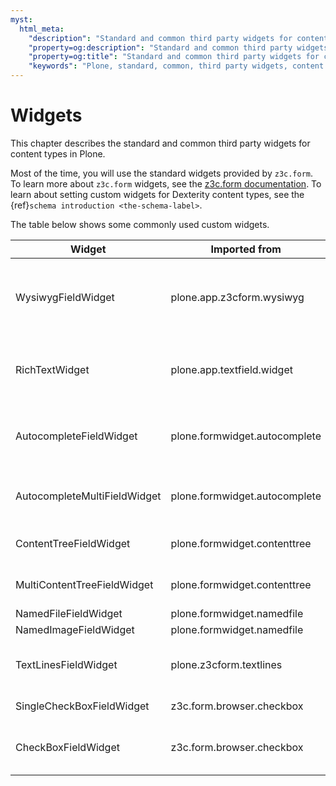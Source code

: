 ```yaml
---
myst:
  html_meta:
    "description": "Standard and common third party widgets for content types in Plone"
    "property=og:description": "Standard and common third party widgets for content types in Plone"
    "property=og:title": "Standard and common third party widgets for content types in Plone"
    "keywords": "Plone, standard, common, third party widgets, content types"
---
```


# Widgets

This chapter describes the standard and common third party widgets for content types in Plone.

Most of the time, you will use the standard widgets provided by `z3c.form`.
To learn more about `z3c.form` widgets, see the [z3c.form documentation](https://z3cform.readthedocs.io/en/latest/widgets/index.html).
To learn about setting custom widgets for Dexterity content types, see the {ref}`schema introduction <the-schema-label>`.

The table below shows some commonly used custom widgets.

| Widget | Imported from | Field | Description |
| ---------------------------- | ----------------------------- | ------------------------- | ----------------------------------------------------------------------------------------------------------------------------------------------------------- |
| WysiwygFieldWidget | plone.app.z3cform.wysiwyg | Text | Use Plone's standard WYSIWYG HTML editor on a standard text field. Note that if you used a `RichText` field, you will get the WYSIWYG editor automatically. |
| RichTextWidget | plone.app.textfield.widget | RichText | Use Plone's standard WYSIWYG HTML editor on a `RichText` field. This also allows text-based markup such as reStructuredText. |
| AutocompleteFieldWidget | plone.formwidget.autocomplete | Choice | Autocomplete widget based on jQuery Autocomplete. Requires a Choice field with a query source. See {doc}`../advanced/vocabularies`. |
| AutocompleteMultiFieldWidget | plone.formwidget.autocomplete | Collection | Multi-select version of the above. Used for a List, Tuple, Set, or Frozenset with a Choice `value_type`. |
| ContentTreeFieldWidget | plone.formwidget.contenttree | RelationChoice | Content browser. Requires a query source with content objects as values. |
| MultiContentTreeFieldWidget | plone.formwidget.contenttree | RelationList | Content browser. Requires a query source with content objects as values. |
| NamedFileFieldWidget | plone.formwidget.namedfile | NamedFile/NamedBlobFile | A file upload widget |
| NamedImageFieldWidget | plone.formwidget.namedfile | NamedImage/NamedBlobImage | An image upload widget |
| TextLinesFieldWidget | plone.z3cform.textlines | Collection | One-per-line list entry for List, Tuple, Set, or Frozenset fields. Requires a `value_type` of TextLine or ASCIILine. |
| SingleCheckBoxFieldWidget | z3c.form.browser.checkbox | Bool | A single checkbox for `True` or `False`. |
| CheckBoxFieldWidget | z3c.form.browser.checkbox | Collection | A set of checkboxes. Used for Set or Frozenset fields with a Choice `value_type` and a vocabulary. |
